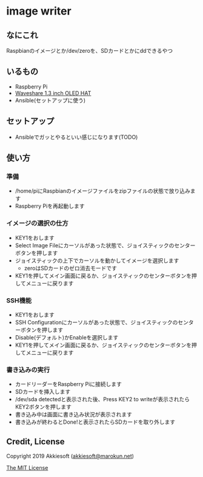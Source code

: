 # image writer

## なにこれ

Raspbianのイメージとか/dev/zeroを、SDカードとかにddできるやつ

## いるもの

* Raspberry Pi
* [Waveshare 1.3 inch OLED HAT](https://www.waveshare.com/wiki/1.3inch_OLED_HAT)
* Ansible(セットアップに使う)

## セットアップ

* Ansibleでガッとやるといい感じになります(TODO)

## 使い方

### 準備

* /home/piにRaspbianのイメージファイルをzipファイルの状態で放り込みます
* Raspberry Piを再起動します

### イメージの選択の仕方

* KEY1をおします
* Select Image Fileにカーソルがあった状態で、ジョイスティックのセンターボタンを押します
* ジョイスティックの上下でカーソルを動かしてイメージを選択します
    * zeroはSDカードのゼロ消去モードです
* KEY1を押してメイン画面に戻るか、ジョイスティックのセンターボタンを押してメニューに戻ります

### SSH機能

* KEY1をおします
* SSH Configurationにカーソルがあった状態で、ジョイスティックのセンターボタンを押します
* Disable(デフォルト)かEnableを選択します
* KEY1を押してメイン画面に戻るか、ジョイスティックのセンターボタンを押してメニューに戻ります

### 書き込みの実行

* カードリーダーをRaspberry Piに接続します
* SDカードを挿入します
* /dev/sda detectedと表示された後、Press KEY2 to writeが表示されたらKEY2ボタンを押します
* 書き込み中は画面に書き込み状況が表示されます
* 書き込みが終わるとDone!と表示されたらSDカードを取り外します

## Credit, License

Copyright 2019 Akkiesoft (akkiesoft@marokun.net)

[The MIT License](https://opensource.org/licenses/mit-license.php)
